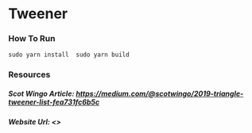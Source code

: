 # Tweener
### How To Run
`sudo yarn install 
sudo yarn build`
### Resources
##### Scot Wingo Article: https://medium.com/@scotwingo/2019-triangle-tweener-list-fea731fc6b5c

#####  Website Url: <>
